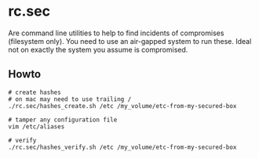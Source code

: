 # rc.sec

Are command line utilities to help to find incidents of compromises (filesystem only).
You need to use an air-gapped system to run these. Ideal not on exactly the system you assume is compromised.

## Howto

```
# create hashes
# on mac may need to use trailing /
./rc.sec/hashes_create.sh /etc /my_volume/etc-from-my-secured-box

# tamper any configuration file
vim /etc/aliases

# verify
./rc.sec/hashes_verify.sh /etc /my_volume/etc-from-my-secured-box
```
